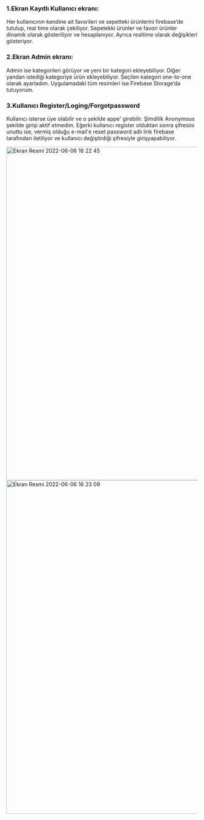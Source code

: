 ### 1.Ekran Kayıtlı Kullanıcı ekranı:
Her kullanıcının kendine ait favorileri ve sepetteki ürünlerini  firebase’de tutulup, real time olarak çekiliyor. Sepetekki ürünler  ve favori ürünler dinamik olarak gösteriliyor ve hesaplanıyor.  Ayrıca realtime olarak değişikleri  gösteriyor.


### 2.Ekran Admin ekranı:
Admin ise kategorileri görüyor ve yeni bir kategori ekleyebiliyor.  Diğer yandan istediği kategoriye ürün ekleyebiliyor. Seçilen kategori one-to-one olarak ayarladım. Uygulamadaki tüm resimleri ise Firebase Storage’da tutuyorum.

### 3.Kullanıcı Register/Loging/Forgotpassword
Kullanıcı isterse üye olabilir ve o şekilde appe' girebilir. Şimdilik Anonymous şekilde girişi aktif etmedim. Eğerki kullanıcı register olduktan sonra şifresini unuttu ise, vermiş olduğu e-mail'e reset password adlı link firebase tarafından iletiliyor ve kullanıcı değiştirdiği şifresiyle girişyapabiliyor.

<img width="876" alt="Ekran Resmi 2022-06-06 16 22 45" src="https://user-images.githubusercontent.com/13710309/172169143-11758b14-1d16-4149-8b75-c524c1e9e3b8.png">
<img width="876" alt="Ekran Resmi 2022-06-06 16 23 09" src="https://user-images.githubusercontent.com/13710309/172169159-07e0ef8d-9a50-4d12-af10-159e7317dcd6.png">

